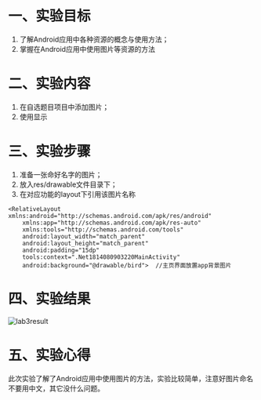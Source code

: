 # 一、实验目标
1. 了解Android应用中各种资源的概念与使用方法；
2. 掌握在Android应用中使用图片等资源的方法
# 二、实验内容
1. 在自选题目项目中添加图片；
2. 使用显示
# 三、实验步骤
1. 准备一张命好名字的图片；
2. 放入res/drawable文件目录下；
3. 在对应功能的layout下引用该图片名称
```
<RelativeLayout xmlns:android="http://schemas.android.com/apk/res/android"
    xmlns:app="http://schemas.android.com/apk/res-auto"
    xmlns:tools="http://schemas.android.com/tools"
    android:layout_width="match_parent"
    android:layout_height="match_parent"
    android:padding="15dp"
    tools:context=".Net1814080903220MainActivity"
    android:background="@drawable/bird">  //主页界面放置app背景图片
```
# 四、实验结果
![lab3result](https://raw.githubusercontent.com/JieBro333/android-labs-2020/master/students/net1814080903220/lab3result.jpg)
# 五、实验心得
此次实验了解了Android应用中使用图片的方法，实验比较简单，注意好图片命名不要用中文，其它没什么问题。
